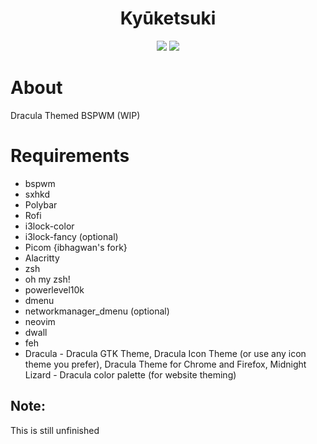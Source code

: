 <h1 align="center">Kyūketsuki</h1>
<p align="center">
  <img src="https://img.shields.io/badge/MAINTAINED-YES-green?style=for-the-badge">
  <img src="https://img.shields.io/github/issues/D34TH-Code/.dotfiles?style=for-the-badge"
</p>

# About 
Dracula Themed BSPWM (WIP)

# Requirements

* bspwm
* sxhkd
* Polybar
* Rofi
* i3lock-color
* i3lock-fancy (optional)
* Picom {ibhagwan's fork}
* Alacritty
* zsh
* oh my zsh!
* powerlevel10k
* dmenu
* networkmanager_dmenu (optional)
* neovim
* dwall
* feh
* Dracula - Dracula GTK Theme, Dracula Icon Theme (or use any icon theme you prefer), Dracula Theme for Chrome and Firefox, Midnight Lizard - Dracula color palette (for website theming)

## Note:
This is still unfinished